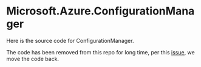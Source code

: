 # Microsoft.Azure.ConfigurationManager

Here is the source code for ConfigurationManager.

The code has been removed from this repo for long time, per this [issue](https://github.com/Azure/azure-sdk-for-net/issues/10126), we move the code back.